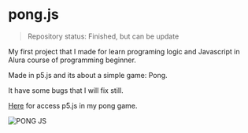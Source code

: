 # pong.js
>Repository status: Finished, but can be update

My first project that I made for learn programing logic and Javascript in Alura course of programming beginner. 

Made in p5.js and its about a simple game: Pong. 

It have some bugs that I will fix still. 

[Here](https://editor.p5js.org/DiegoF-G/sketches/_5gLdCCuU) for access p5.js in my pong game.

![PONG JS](https://github.com/DiegoF-G/pong.js/assets/108773248/d2639e23-38aa-4ee5-adb3-8ae4d1dfd744)
